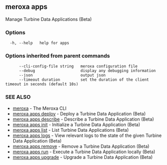 ## meroxa apps

Manage Turbine Data Applications (Beta)

### Options

```
  -h, --help   help for apps
```

### Options inherited from parent commands

```
      --cli-config-file string   meroxa configuration file
      --debug                    display any debugging information
      --json                     output json
      --timeout duration         set the duration of the client timeout in seconds (default 10s)
```

### SEE ALSO

* [meroxa](meroxa.md)	 - The Meroxa CLI
* [meroxa apps deploy](meroxa_apps_deploy.md)	 - Deploy a Turbine Data Application (Beta)
* [meroxa apps describe](meroxa_apps_describe.md)	 - Describe a Turbine Data Application (Beta)
* [meroxa apps init](meroxa_apps_init.md)	 - Initialize a Turbine Data Application (Beta)
* [meroxa apps list](meroxa_apps_list.md)	 - List Turbine Data Applications (Beta)
* [meroxa apps logs](meroxa_apps_logs.md)	 - View relevant logs to the state of the given Turbine Data Application (Beta)
* [meroxa apps remove](meroxa_apps_remove.md)	 - Remove a Turbine Data Application (Beta)
* [meroxa apps run](meroxa_apps_run.md)	 - Execute a Turbine Data Application locally (Beta)
* [meroxa apps upgrade](meroxa_apps_upgrade.md)	 - Upgrade a Turbine Data Application (Beta)

